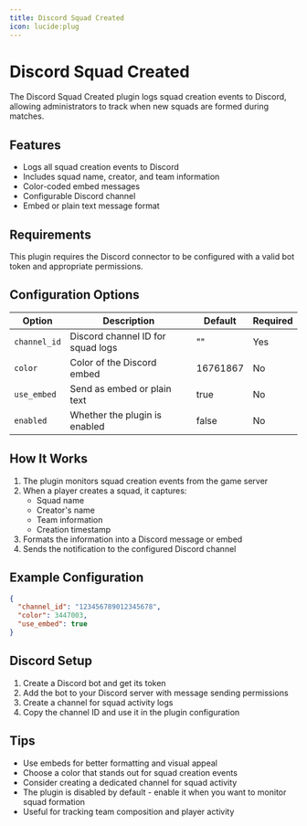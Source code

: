 ```yaml
---
title: Discord Squad Created
icon: lucide:plug
---
```


# Discord Squad Created

The Discord Squad Created plugin logs squad creation events to Discord, allowing administrators to track when new squads are formed during matches.

## Features

- Logs all squad creation events to Discord
- Includes squad name, creator, and team information
- Color-coded embed messages
- Configurable Discord channel
- Embed or plain text message format

## Requirements

This plugin requires the Discord connector to be configured with a valid bot token and appropriate permissions.

## Configuration Options

| Option | Description | Default | Required |
|--------|-------------|---------|----------|
| `channel_id` | Discord channel ID for squad logs | "" | Yes |
| `color` | Color of the Discord embed | 16761867 | No |
| `use_embed` | Send as embed or plain text | true | No |
| `enabled` | Whether the plugin is enabled | false | No |

## How It Works

1. The plugin monitors squad creation events from the game server
2. When a player creates a squad, it captures:
   - Squad name
   - Creator's name
   - Team information
   - Creation timestamp
3. Formats the information into a Discord message or embed
4. Sends the notification to the configured Discord channel

## Example Configuration

```json
{
  "channel_id": "123456789012345678",
  "color": 3447003,
  "use_embed": true
}
```

## Discord Setup

1. Create a Discord bot and get its token
2. Add the bot to your Discord server with message sending permissions
3. Create a channel for squad activity logs
4. Copy the channel ID and use it in the plugin configuration

## Tips

- Use embeds for better formatting and visual appeal
- Choose a color that stands out for squad creation events
- Consider creating a dedicated channel for squad activity
- The plugin is disabled by default - enable it when you want to monitor squad formation
- Useful for tracking team composition and player activity
